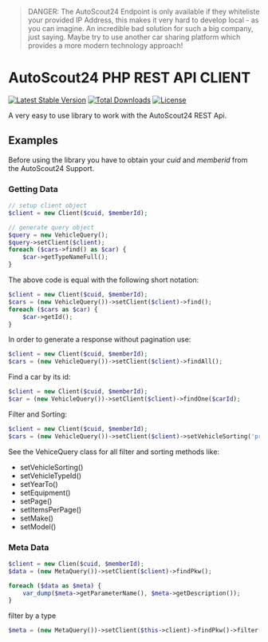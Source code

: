 > DANGER: The AutoScout24 Endpoint is only available if they whiteliste your provided IP Address, this makes it very hard to develop local - as you can imagine. An incredible bad solution for such a big company, just saying. Maybe try to use another car sharing platform which provides a more modern technology approach!

# AutoScout24 PHP REST API CLIENT

[![Latest Stable Version](https://poser.pugx.org/indielab/autoscout24/v/stable)](https://packagist.org/packages/indielab/autoscout24)
[![Total Downloads](https://poser.pugx.org/indielab/autoscout24/downloads)](https://packagist.org/packages/indielab/autoscout24)
[![License](https://poser.pugx.org/indielab/autoscout24/license)](https://packagist.org/packages/indielab/autoscout24)

A very easy to use library to work with the AutoScout24 REST Api.

## Examples

Before using the library you have to obtain your *cuid* and *memberid* from the AutoScout24 Support.

### Getting Data

```php
// setup client object
$client = new Client($cuid, $memberId);

// generate query object
$query = new VehicleQuery();
$query->setClient($client);
foreach ($cars->find() as $car) {
    $car->getTypeNameFull();
}
```

The above code is equal with the following short notation:

```php
$client = new Client($cuid, $memberId);
$cars = (new VehicleQuery())->setClient($client)->find();
foreach ($cars as $car) {
    $car->getId();
}
```

In order to generate a response without pagination use:

```php
$client = new Client($cuid, $memberId);
$cars = (new VehicleQuery())->setClient($client)->findAll();
```

Find a car by its id:

```php
$client = new Client($cuid, $memberId);
$car = (new VehicleQuery())->setClient($client)->findOne($carId);
```

Filter and Sorting:

```php
$client = new Client($cuid, $memberId);
$cars = (new VehicleQuery())->setClient($client)->setVehicleSorting('price_desc')->find();
```

See the VehiceQuery class for all filter and sorting methods like: 

+ setVehicleSorting()
+ setVehicleTypeId()
+ setYearTo()
+ setEquipment()
+ setPage()
+ setItemsPerPage()
+ setMake()
+ setModel()

### Meta Data

```php
$client = new Clien($cuid, $memberId);
$data = (new MetaQuery())->setClient($client)->findPkw();

foreach ($data as $meta) {
    var_dump($meta->getParameterName(), $meta->getDescription());
}
```

filter by a type

```php
$meta = (new MetaQuery())->setClient($this->client)->findPkw()->filter('sort');
```
